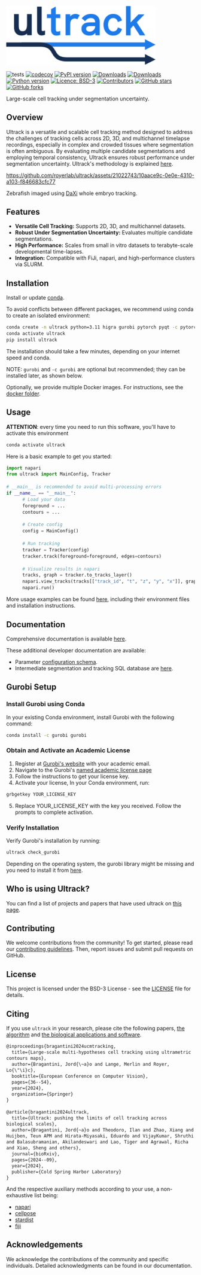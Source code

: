 
<div align="left">
<picture>
  <!-- loads when the visitor is in dark‑mode -->
  <source media="(prefers-color-scheme: dark)" srcset="logo/ultrack_dark_bkg.svg" />

  <!-- loads when the visitor is in light‑mode -->
  <source media="(prefers-color-scheme: light)" srcset="logo/ultrack_no_bkg.svg" />

  <!-- fallback if the browser doesn’t understand <picture> -->
  <img alt="Ultrack Logo" src="logo/ultrack_no_bkg.svg" style="width:400px;"  />
</picture>
</div>

![tests](https://github.com/royerlab/ultrack/actions/workflows/test_pull_request.yml/badge.svg)
[![codecov](https://codecov.io/gh/royerlab/ultrack/branch/main/graph/badge.svg?token=9FFo4zNtYP)](https://codecov.io/gh/royerlab/ultrack)
[![PyPI version](https://badge.fury.io/py/ultrack.svg)](https://badge.fury.io/py/ultrack)
[![Downloads](https://pepy.tech/badge/ultrack)](https://pepy.tech/project/ultrack)
[![Downloads](https://pepy.tech/badge/ultrack/month)](https://pepy.tech/project/ultrack)
[![Python version](https://img.shields.io/pypi/pyversions/ultrack)](https://pypistats.org/packages/ultrack)
[![Licence: BSD-3](https://img.shields.io/github/license/royerlab/ultrack)](https://github.com/royerlab/ultrack/blob/main/LICENSE)
[![Contributors](https://img.shields.io/github/contributors-anon/royerlab/ultrack)](https://github.com/royerlab/ultrack/graphs/contributors)
[![GitHub stars](https://img.shields.io/github/stars/royerlab/ultrack?style=social)](https://github.com/royerlab/ultrack/)
[![GitHub forks](https://img.shields.io/github/forks/royerlab/ultrack?style=social)](https://git:hub.com/royerlab/ultrack/)

Large-scale cell tracking under segmentation uncertainty.

## Overview

Ultrack is a versatile and scalable cell tracking method designed to address the challenges of tracking cells across 2D, 3D, and multichannel timelapse recordings, especially in complex and crowded tissues where segmentation is often ambiguous. By evaluating multiple candidate segmentations and employing temporal consistency, Ultrack ensures robust performance under segmentation uncertainty. Ultrack's methodology is explained [here](https://arxiv.org/pdf/2308.04526).

https://github.com/royerlab/ultrack/assets/21022743/10aace9c-0e0e-4310-a103-f846683cfc77

Zebrafish imaged using [DaXi](https://www.nature.com/articles/s41592-022-01417-2) whole embryo tracking.

## Features

- **Versatile Cell Tracking:** Supports 2D, 3D, and multichannel datasets.
- **Robust Under Segmentation Uncertainty:** Evaluates multiple candidate segmentations.
- **High Performance:** Scales from small in vitro datasets to terabyte-scale developmental time-lapses.
- **Integration:** Compatible with FiJi, napari, and high-performance clusters via SLURM.

## Installation

Install or update [conda](https://docs.conda.io/projects/conda/en/latest/user-guide/install/index.html).

To avoid conflicts between different packages, we recommend using conda to create an isolated environment:

```bash
conda create -n ultrack python=3.11 higra gurobi pytorch pyqt -c pytorch -c gurobi -c conda-forge
conda activate ultrack
pip install ultrack
```

The installation should take a few minutes, depending on your internet speed and conda.

NOTE: `gurobi` and `-c gurobi` are optional but recommended; they can be installed later, as shown below.

Optionally, we provide multiple Docker images. For instructions, see the [docker folder](https://github.com/royerlab/ultrack/tree/main/docker).

## Usage

**ATTENTION**: every time you need to run this software, you'll have to activate this environment

```bash
conda activate ultrack
```

Here is a basic example to get you started:

```python
import napari
from ultrack import MainConfig, Tracker

# __main__ is recommended to avoid multi-processing errors
if __name__ == "__main__":
      # Load your data
      foreground = ...
      contours = ...

      # Create config
      config = MainConfig()

      # Run tracking
      tracker = Tracker(config)
      tracker.track(foreground=foreground, edges=contours)

      # Visualize results in napari
      tracks, graph = tracker.to_tracks_layer()
      napari.view_tracks(tracks[["track_id", "t", "z", "y", "x"]], graph=graph)
      napari.run()
```

More usage examples can be found [here](examples), including their environment files and installation instructions.

## Documentation

Comprehensive documentation is available [here](https://royerlab.github.io/ultrack/).

These additional developer documentation are available:

- Parameter [configuration schema](docs/source/configuration.rst).
- Intermediate segmentation and tracking SQL database are [here](ultrack/core/README.md).

## Gurobi Setup

### Install Gurobi using Conda

In your existing Conda environment, install Gurobi with the following command:
```bash
conda install -c gurobi gurobi
```

### Obtain and Activate an Academic License

1. Register at [Gurobi's website](https://portal.gurobi.com/iam/login/) with your academic email.
2. Navigate to the Gurobi's [named academic license page](https://www.gurobi.com/features/academic-named-user-license/)
3. Follow the instructions to get your license key.
4. Activate your license, In your Conda environment, run:

```bash
grbgetkey YOUR_LICENSE_KEY
```

5. Replace YOUR_LICENSE_KEY with the key you received. Follow the prompts to complete activation.

### Verify Installation

Verify Gurobi's installation by running:
```bash
ultrack check_gurobi
```

Depending on the operating system, the gurobi library might be missing and you need to install it from [here](https://www.gurobi.com/downloads/gurobi-software).

## Who is using Ultrack?

You can find a list of projects and papers that have used ultrack on [this page](https://royerlab.github.io/ultrack/appearances.html).

## Contributing

We welcome contributions from the community! To get started, please read our [contributing guidelines](CONTRIBUTING.md). Then, report issues and submit pull requests on GitHub.

## License

This project is licensed under the BSD-3 License - see the [LICENSE](LICENSE) file for details.

## Citing

If you use `ultrack` in your research, please cite the following papers, [the algorithm](https://arxiv.org/pdf/2308.04526) and [the biological applications and software](https://www.biorxiv.org/content/10.1101/2024.09.02.610652).

```
@inproceedings{bragantini2024ucmtracking,
  title={Large-scale multi-hypotheses cell tracking using ultrametric contours maps},
  author={Bragantini, Jord{\~a}o and Lange, Merlin and Royer, Lo{\"\i}c},
  booktitle={European Conference on Computer Vision},
  pages={36--54},
  year={2024},
  organization={Springer}
}

@article{bragantini2024ultrack,
  title={Ultrack: pushing the limits of cell tracking across biological scales},
  author={Bragantini, Jord{~a}o and Theodoro, Ilan and Zhao, Xiang and Huijben, Teun APM and Hirata-Miyasaki, Eduardo and VijayKumar, Shruthi and Balasubramanian, Akilandeswari and Lao, Tiger and Agrawal, Richa and Xiao, Sheng and others},
  journal={bioRxiv},
  pages={2024--09},
  year={2024},
  publisher={Cold Spring Harbor Laboratory}
}
```

And the respective auxiliary methods according to your use, a non-exhaustive list being:
- [napari](https://github.com/Napari/napari)
- [cellpose](https://github.com/MouseLand/cellpose)
- [stardist](https://github.com/stardist/stardist)
- [fiji](https://fiji.sc)

## Acknowledgements

We acknowledge the contributions of the community and specific individuals. Detailed acknowledgments can be found in our documentation.
